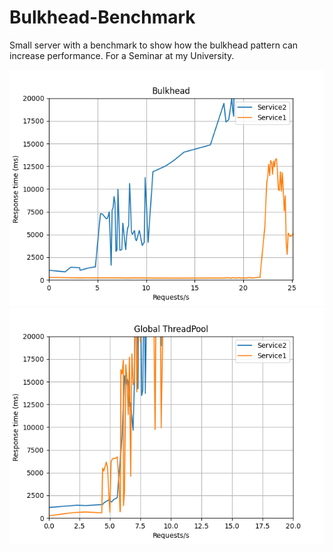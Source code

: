 # Bulkhead-Benchmark
Small server with a benchmark to show how the bulkhead pattern can increase performance. 
For a Seminar at my University.

![](benchmark/bulkhead.png) 
![](benchmark/no_bulkhead.png)
